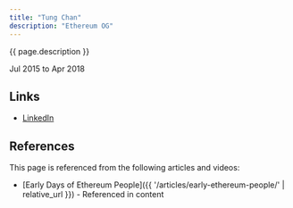 ```yaml
---
title: "Tung Chan"
description: "Ethereum OG"
---
```


{{ page.description }}

Jul 2015 to Apr 2018

## Links
- [LinkedIn](https://www.linkedin.com/in/tung-chan-b652914/)

## References

This page is referenced from the following articles and videos:

- [Early Days of Ethereum People]({{ '/articles/early-ethereum-people/' | relative_url }}) - Referenced in content
